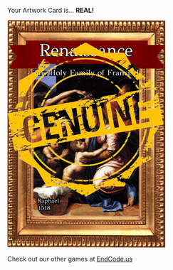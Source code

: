 Your Artwork Card is... 
  **REAL!**
 
 ![alt text](ArtworThe_Holy_Family_of_Francis_I_Real[face,1].png?raw=true "Artwork Card")  
 
 
 
 
 
 Check out our other games at [EndCode.us](https://endcode.us/)